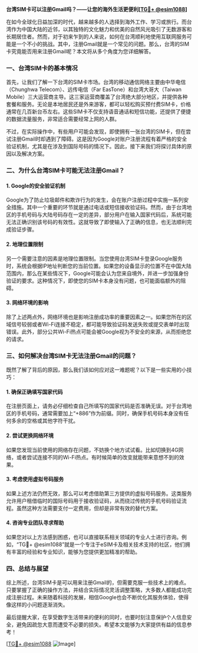 **台湾SIM卡可以注册Gmail吗？——让您的海外生活更便利[[TG💪+ @esim1088](https://t.me/s/esim1088)]**

在如今全球化日益加深的时代，越来越多的人选择到海外工作、学习或旅行。而台湾作为中国大陆的近邻，以其独特的文化魅力和优美的自然风光吸引了无数游客和长期居住者。然而，对于初来乍到的人来说，如何在台湾顺利地使用互联网服务可能是一个不小的挑战。其中，注册Gmail就是一个常见的问题。那么，台湾的SIM卡究竟能否用来注册Gmail呢？本文将从多个角度为您详细解答。

### 一、台湾SIM卡的基本情况

首先，让我们了解一下台湾的SIM卡市场。台湾的移动通信网络主要由中华电信（Chunghwa Telecom）、远传电信（Far EasTone）和台湾大哥大（Taiwan Mobile）三大运营商主导。这三家运营商覆盖了台湾绝大部分地区，并提供各种套餐和服务。无论是本地居民还是外来游客，都可以轻松购买预付费SIM卡，价格通常在几百新台币左右。这些SIM卡不仅支持语音通话和短信功能，还提供了便捷的数据流量服务，非常适合需要经常上网的人群。

不过，在实际操作中，有些用户可能会发现，即使拥有一张台湾的SIM卡，但在尝试注册Gmail时却遇到了障碍。这是因为Google对账户注册流程有着严格的安全验证机制，尤其是在涉及到国际号码的情况下。因此，接下来我们将探讨具体的原因以及解决方案。

### 二、为什么台湾SIM卡可能无法注册Gmail？

#### 1. Google的安全验证机制

Google为了防止垃圾邮件和欺诈行为的发生，会在账户注册过程中实施一系列安全措施。其中一个重要的环节就是通过电话或短信接收验证码。然而，由于台湾地区的手机号码与大陆号码存在一定的差异，部分用户在输入国家代码后，系统可能无法正确识别该号码的有效性。这就导致了即使输入了正确的信息，也无法顺利完成验证步骤。

#### 2. 地理位置限制

另一个需要注意的因素是地理位置限制。当您使用台湾SIM卡登录Google服务时，系统会根据IP地址判断您的当前位置。如果您的设备显示的位置不在中国大陆范围内，那么在某些情况下，Google可能会认为您来自境外，并进一步加强身份验证的要求。这种情况下，即使您的SIM卡本身没有问题，也可能面临额外的阻碍。

#### 3. 网络环境的影响

除了上述两点外，网络环境也是影响注册成功率的重要因素之一。如果您所在的区域信号较弱或者Wi-Fi连接不稳定，都可能导致验证码发送失败或提交表单时出现错误。此外，部分公共Wi-Fi热点可能会被Google视为不安全的来源，从而拒绝您的请求。

### 三、如何解决台湾SIM卡无法注册Gmail的问题？

既然了解了背后的原因，那么我们该如何应对这一难题呢？以下是一些实用的小技巧：

#### 1. 确保正确填写国家代码

在注册页面上，请务必仔细检查自己所填写的国家代码是否准确无误。对于台湾地区的手机号码，通常需要加上“+886”作为前缀。同时，确保手机号码本身没有任何多余的空格或其他字符干扰。

#### 2. 尝试更换网络环境

如果您发现当前使用的网络存在问题，不妨换个地方试试看。比如切换到4G网络，或者尝试连接不同的Wi-Fi热点。有时候简单的改变就能带来意想不到的效果。

#### 3. 考虑使用虚拟号码服务

如果上述方法仍然无效，那么可以考虑借助第三方提供的虚拟号码服务。这类服务允许用户租借临时的国际号码用于接收验证码，从而绕过传统的手机号码验证流程。虽然这种方法需要支付一定费用，但却是非常有效的替代方案。

#### 4. 咨询专业团队寻求帮助

如果您对以上方法感到困惑，也可以直接联系相关领域的专业人士进行咨询。例如，“TG💪+ @esim1088”就是一个专注于eSIM卡及相关技术支持的社区，他们拥有丰富的经验和专业知识，能够为您提供更加精准的帮助。

### 四、总结与展望

综上所述，台湾SIM卡是可以用来注册Gmail的，但需要克服一些技术上的难点。只要掌握了正确的操作方法，并结合实际情况灵活调整策略，大多数人都能成功完成注册过程。未来随着科技的发展，相信Google也会不断优化其服务体验，使得像这样的小问题逐渐消失。

最后提醒大家，在享受数字生活带来的便利的同时，也要时刻注意保护个人信息安全，避免因疏忽大意而遭受不必要的损失。希望本文能够为大家提供有益的信息参考！

[[TG💪+ @esim1088](https://t.me/s/esim1088) ![Image](https://i.postimg.cc/4NQfJmqS/Snipaste-2025-05-13-00-14-12.png)]